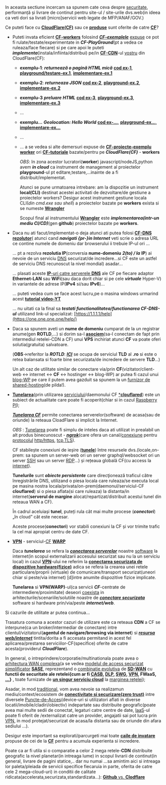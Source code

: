 In aceasta sectiune incercam sa spunem cate ceva despre [securitate](https://staff.fmi.uvt.ro/~stelian.mihalas/cri_sin/cursuri/crisin.pdf), performanță și livrare de continut pentru site-ul / site-urile  dvs.web(in ideea ca veti dori sa livrati [micro]servicii web legate de MFP/ANAF/GOV.)

Ce puteti face cu [**CloudFlare(CF)**](https://en.wikipedia.org/wiki/Cloudflare) sau ce [**produse**](https://developers.cloudflare.com/products/) sunt oferite de catre [**CF**](https://cloudforest.ro/dns-cloudflare/)?

- Puteti invata eficient [**CF-workers**](https://developers.cloudflare.com/workers/examples/) folosind [***CF-exemplele***](https://developers.cloudflare.com/workers/examples/) [expuse](https://github.com/cloudflare/cloudflare-docs/tree/production/content/workers/examples) ce pot fi rulate/testate/experimentate in ***CF-PlayGround***(pt a vedea ce ruleaza/face fiecare) si pe care apoi le puteti ***implementa***(instala/infiinta/distribui) pe/in [**CF-CDN**](https://www.cloudflare.com/lp/ppc/cdn-x/?utm_source=google&utm_medium=cpc&utm_campaign=ao-fy-acq-emea_en_all-applications-ap-ge-prospecting-sch_g_generic_beta&utm_content=Beta_Generic_Applications-Performance_CDN&utm_term=cdn+website&campaignid=71700000112716319&adgroupid=58700008486000997&creativeid=662164916117&gad_source=1&gclid=CjwKCAjw5v2wBhBrEiwAXDDoJQ7O_nxuaANVBkEsCY1_LooJFhLDSXEOXoaHPT8JFAGu_EwE0ZGCmhoCM4QQAvD_BwE&gclsrc=aw.ds)-ul [vostru](https://dash.cloudflare.com/2d482e04c26cae6ff3ada060d87c965d/workers-and-pages) din CloudFlare(CF):

   - **exemplu-1**: ***returnează o pagină HTML mică*** [**cod ex-1**](https://developers.cloudflare.com/workers/examples/return-html/), [**playground/testare-ex.1**](https://workers.cloudflare.com/playground#LYVwNgLglgDghgJwgegGYHsHALQBM4RwDcABAEbogB2+CAngLzbPYDqApmQNJQQBimYACFKNRHQCiAGQBuuACoBVAAwBxAFYBlAIxCAIlICCrAFwsWHbrwFYR1WpNkKVGnfqOsAsACgAwuioIdkDsPSgAZxh0cN4oAJMSDCw8AmISKjhgdgYAIigadgAPADp1cJzSVCgwYMzsvIKSspyff0DgiGx5Ohh2BLgYGDAoAGMCOKpkdTgZOHCRhFgIAGpgdFxwdh8fIqikElx2VDhwCBIAb28SEjm6KhHE9ggRgAsACgR2AEcQdnCIACUFyu1xIIwC-xILwgwDAJAYJAABgAeACEegA8r55ABNAAKEihMLAAD5vABIcnIii4OhkynXZEvbQkgAS7DAYHQJFYmDAuGRyGZ9PJjJgJPkLwiJGAiAA1iAYCQAO5zEgAc2C7AQBHYuHIdBuJF8XJAuFQYEQ7B5mDl2uKgvFFKpyBpdMRRG8IOunwgIAQVHS7GVJAASn8olRwuw3tDYQAaYGg0EvdhwQ4IcIJS7J5M5cHtEIQHrsHIJHJBQooONgIivRDRiAMRTyPjYAAcOXj3tBAF9u8newDPdd+95e56fOZmJYePxBHYxPRpHIlGotLoDMZWgEgiEwpForF4olBClCKQMllcllCPhCBVEtVatecmQuWQWn5dx0uiX+oMwxjNAARTOEATbN45w5LK+QAPprBsNRlg0hxNOUvZTtOs7WAuogOCuzjrm4W6sMwPhAA), [**implementare-ex.1**](https://workers-playground-dawn-darkness-1140.ion-stefanache.workers.dev/)
   - **exemplu-2**: ***returneaza JSON*** [**cod ex-2**](https://developers.cloudflare.com/workers/examples/return-json/), [**playground-ex.2**](https://workers.cloudflare.com/playground#LYVwNgLglgDghgJwgegGYHsHALQBM4RwDcABAEbogB2+CAngLzbPYDqApmQNJQQBimYACFKNRHQCMAQVa4pABQCq7AFoAOVADcAKgAkAXkIBcLFh268BWEdVqSZcpao06DQgLAAoAMLoqEdn9sABEoAGcYdDDeKD8jEgwsPAJiEio4YHYGACIoGnYADwA6ACsw7NJUKDBAjKzc-OKy7K9ff0CIbG06GHZ4uBgYMCgAYwJYqmQSuE04MJGEWAgAamB0XHB2Ly9CyKQSXHZUOHAIEgBvTxISOboqEYT2CBGACwAKBHYARxB2MIgAJQXK7XEgjPz-A4pEgMYGg0EvdhgMDoeLZADumDAuGyABoQdcAL5ETwEkifCAgBBUEgAJT+kSoYXYpTCfje+EIAJJRPxxM8XlMzHMPH4ghsYno0lkCmU6i0ekMrT8ASCoQiURicQSgmShFI6UyOUyhE5cAqCWqtSN2TIKLILR8Ko6XR6fRug2GY2gfimbKo20852ywDgeQA+msNjVskYGocmuVCYKhSLLOLRHZpY45S5FUJmF4gA), [**implementare-ex.2**](https://workers-playground-weathered-fire-bd8d.ion-stefanache.workers.dev/)
   - **exemplu-3** ***preluare HTML*** [**cod ex-3**](https://developers.cloudflare.com/workers/examples/fetch-html/), [**playground-ex.3**](https://workers.cloudflare.com/playground#LYVwNgLglgDghgJwgegGYHsHALQBM4RwDcABAEbogB2+CAngLzbPYDqApmQNJQQBimYACFKNRHQCCATnQBJAMYAvADISwAUSEBlAO4AtaAC4WLDt14CsI6rUkyFKtZt0GoAWABQAYXRUI7P2wAESgAZxh0UN4oX0MSDCw8AmISKjhgdgYAIigadgAPADoAK1Cs0lQoMAD0zJy8otKszx8-AIhsABU6GHY4uBgYMCh5AhiqZGK4ADc4UPkEWAgAamB0XHB2T08CiKQSXHZUOHAIEgBvDxISOboqeXj2CHkACwAKBHYARxB2UIgAJQXK7XEjIABU4JBoPBJAASuwhnB5OwSAADT5rfxokg6XgvEgQF6ol6RM50Si4sIEiDoEihAK4EifH5-CChQnoaHXcHIbnyXz-ZnsLGohgkLIvCAQGChQzIZAFdJDdiFAXAcoebmfCAgBBUG46OC8R7Pd6Y9D+AA0wtZ-wBRBBAF8rR4nY7PCZmGYePxBNYxPRpHIlKoNNp9NAWr5-IEQuFItFYvFBElCKQ0hlshlCPhCOV4lUalmsmQwOgyM1vDH2l0en0boNhqNoL5JqFfNsPOcssBjVQAPprDbVLKGeqHRplJ2er0+iz+0S2YMOMPOSNQZieIA), [**implementare-ex.3**](https://workers-playground-orange-moon-c61e.ion-stefanache.workers.dev/)
   - ...
   - **exemplu...** ***Geolocation: Hello World*** [**cod ex-...**](https://developers.cloudflare.com/workers/examples/geolocation-hello-world/), [**playground-ex...**](https://workers.cloudflare.com/playground#LYVwNgLglgDghgJwgegGYHsHALQBM4RwDcABAEbogB2+CAngLzbPYDqApmQNJQQBimYACFKNRHVz446AKoBFAIIB3PlyqoASgE4AbAC4WLDt14CsI6rQlTZilWs26AsACgAwuioR2X7ABEoAGcYdEDeKE89EgwsPAJiEio4YHYGACIoGnYADwA6ACtAtNJUKDAfZNSMrLzCtNcPLx8IbAAVOhh2KLgYGDAoAGMCCKpkfLgANzhAgYRYCABqYHRccHZXVxyQpBJcdlQ4cAgSAG8XEhJpuioB6PYIAYALAAoEdgBHEHZAiABKU-OFxI5WOjwgwDAAH0Bp5vF4SAwSGlioCLiCSGCIZCfnRygjUUC0hRcHQTvBJJkAOZ6HTsYAlWHYA7AMp0KKBOBUQLYQLsOaoIgAXwxAEYTjCwJg9ABiVA6AAcACYRQLBSiCZioTCmvCFoi0gAeGAAPhIHklUTSJAWJDen2+EFyA1QTvQkutSINyBNKKBGPBWthzWt+qNpo81Ag9EtHrtXx+TpdMMj9A9hu9xt9QM10KDutDJrNvDZSNjH3jjudTuLaa9PqIGoDuZ1xz1nsLjWgVGaMZtcYdiddXkywZt6frjax2rhrYLpoAMsMICA9r3beWB1WwEuV+xaxmsxcc9PR3OSPPPJTeLu1-2E1vL9e9vuJ37j3nZ+3TQAFUKEMAeKupZ9hu94uiEPxwABKx7mOdaZg2b5Nie+ZfiQACy9wIOggFdMB672mBuQpFGOEwS+CGToGLYhmhGjsFekT4XelYum8jFUBRh7+lOH60Yahb0RxuG3qBrG5OxIy4VxiHZshfFtgJpqtFAKQAF6eHhVogYR4nQOpmkyS4BLopqCIkAABgaACEfgAPJuK0ACa34AKI8WAxoEhcBqPOwcC4F5fp+ga0AQOUpoAOLsG66BDNATEABLsGA7qsJgYC4CQXphRF3lAgaOIRSQAAkJw5kV7DCl6lVBcFXp+QFdUhcSdDNfVjwisa0WxfFIxRMlqXoCQ6UIJl1kNV1+U+SaTmUIk6BKBikx7nAAwDN8gQkBAw2UjFkp9Z4uzxJcFAgMcSh+W8JB0JQCAkCAvL3UEJATEE4RUJS0TYcAuTwdNpXlfJLaCvlXqtcaFkNgSbzLggnHdkt9HBJ4vLPJqAA0ALBRi-l7AggRRGcOMXGkKEtBAHTsGklreNkKCakQTyILyEAMDIrR8Ng8ppBj+WCnzfqCr8skCy4goNq4hjMMYPD8IIFhiPQkhwNI8jKKo6jaDoDQfv4QQQeETExDg+CEKQSQpOkJEBfExTRGUFRW0SkpkPU7h6+0nTdL0-SHaMhSeBsLgnGkwBwJkkLLKs5Q09Uey1EUgpS9LsumArohWCrat2Jrjg6MwrhAA), [**implementare-ex...**](https://workers-playground-cold-mud-b9d0.ion-stefanache.workers.dev/)
   - ...
   - ... a se vedea si alte demersuri expuse de [**CF-proiecte-exemplu worker**](https://workers.cloudflare.com/built-with/) ori [**CF-tutoriale**](https://developers.cloudflare.com/workers/tutorials/) bazate/pentru pe ***CloudFlare(CF)*** - **workers**

     *OBS*: In zona acestor lucratori(**worker**) javascript/nodeJS,python avem ***in cloud*** ca instrument de management al proiectelor **playground**-ul pt editare,testare,...inainte de a fi distribuit/implementat.

     Atunci se pune urmatoarea intrebare: am la dispozitie un instrument **local(CLI)** destinat acestei activitati de dezvoltare/de gestiune a proiectelor workers?
     Desigur acest instrument gestiune locala CLI(*din cmd.exe sau shell*) a proiectelor bazate pe **workers** exista si se numeste [**Wrangler**](https://developers.cloudflare.com/workers/wrangler/)

     Scopul final al instrumentului [**Wrangler**](https://developers.cloudflare.com/workers/wrangler/) este ***implementarea(intr-un mediu CI/CD)***(gen **github**) proiectelor bazate pe **workers**.

- Daca nu ati facut/implementat-o deja atunci ati putea folosi [**CF-DNS rezolutor**](https://developers.cloudflare.com/1.1.1.1/)( atunci cand ***navigati {pr-}in Internet*** veti scrie o adresa URL ce contine numele de domeniu dar browserului ii trebuie IP-ul ori ...

  ... pt a rezolva **rezolutia IP**(conversia **nume-domeniu** ***2(to) / la*** **IP**) ai nevoie de un serviciu [DNS](https://www.cloudflare.com/learning/dns/what-is-dns/) securizat/de incredere...si CF este un astfel de serviciu DNS recunoscut la nivel mondial) asadar...

  ... plasati aceste [**IP**-uri catre serverele **DNS**](https://developers.cloudflare.com/1.1.1.1/ip-addresses/) ale CF pe fiecare adaptor **Ethernet-LAN** sau **WiFi**(sau daca dorit chiar si pe cele ***virtuale*** Hyper-V) in variantele  de adrese IP(**IPv4** si/sau **IPv6**)...

  ... puteti vedea cum se face acest lucru,pe o masina windows urmarind acest [**tutorial video-YT**](https://www.youtube.com/watch?v=P2Ic1dICIPM&ab_channel=TechMeSpot)

  ... nu uitati ca la final sa ***testati functionalitatea/functionarea CF-DNS-ul*** utilizand link-ul specializat: [https://1.1.1.1/help](https://one.one.one.one/help/)


- Daca sa spunem aveti un **nume de domeniu** cumparat de la un registrar anume(gen **ROTLD**,...) si dorim sa-l [**asociem**](https://cloudforest.ro/dns-cloudflare/)(sa-l conectam de fapt prin intermediul retelei-CDN a CF) unui **VPS** inchiriat atunci **CF** va poate oferi solutia(gratuita) salvatoare.

  (**OBS**->referitor la ***ROTLD***: [***ICI***](https://www.rotld.ro/home/) se ocupa de serviciul **TLD** al **.ro** si este o retea balansata si foarte bine securizata/de incredere de servere **TLD**...)

  Un alt caz de utilitate similar de conectare via/prin **CF**(vizitator/client-web <-> internet <-> **CF** <-> hostinger <-> blog-WP) ar putea fi cazul unui [blog-WP](https://ro.blogpascher.com/WordPress-Tutorial/cum-s%C4%83-l-CDN-Cloudflare-pentru-ta-blog-WordPress-configurare) pe care il putem avea gazduit sa spunem la un [furnizor de shared-hosting](https://www.hostgator.com/help/article/cloudflare-cdn-overview)(de pilda!).

- [**Tunelarea**](https://developers.cloudflare.com/cloudflare-one/connections/connect-networks/configure-tunnels/local-management/as-a-service/windows/)(prin utilizarea [serviciului](https://developers.cloudflare.com/cloudflare-one/connections/connect-networks/configure-tunnels/local-management/as-a-service/windows/)/daemonului CF [***clouflared**](https://developers.cloudflare.com/cloudflare-one/connections/connect-networks/)) este un subiect de actualitate care poate fi acoperit(chiar si in cazul [Raspberry PI](https://omar2cloud.github.io/cloudflare/cloudflared/cloudflare/));

  [***Tunelarea CF***](https://www.makeuseof.com/use-cloudflare-tunnel-expose-local-servers-internet/) permite conectarea serverelor(software) de acasa(sau de oriunde) la reteaua CloadFlare si implicit la Internet.
  
  *OBS* : [Tunelarea](https://www.pubnub.com/guides/what-is-ngrok/) poate fi simplu de inteles daca ati utilizat in prealabil un alt produs binecunoscut - [***ngrok***](https://gizemcifguvercin.medium.com/ngrok-put-localhost-on-the-internet-ed31fabf27dd)(care ofera un canal/[conexiune](https://ngrok.com/docs/) pentru [protocolul](https://en.wikipedia.org/wiki/Tunneling_protocol) [http/https](https://ngrok.com/docs/http/), [tcp](https://ngrok.com/docs/tcp/),[TLS](https://ngrok.com/docs/tls/)).
           
  CF stabilește conexiuni de ieșire ([**tunele**](https://developers.cloudflare.com/assets/handshake_hufad68abf6107ffc2ef859ebe1b42b6e2_299675_1768x1102_resize_q75_box-3f75968f.jpg)) între resursele dvs.(locale,on-prem:   sa spunem un server-web ori un server graphql/websocket ori un server [SSH](https://developers.cloudflare.com/cloudflare-one/connections/connect-networks/use-cases/ssh/) sau un server [RDP](https://developers.cloudflare.com/cloudflare-one/connections/connect-networks/use-cases/rdp/)...) și rețeaua globală CF(cu access la [internet](https://developers.cloudflare.com/reference-architecture/architectures/sase/)).

  **Tunelurile** sunt ***obiecte persistente*** care direcţionează traficul către înregistrările DNS, utilizand o piesa locala care ruleaza/se executa local pe masina nostra locala/privata/on-prem(daemonul/serviciul-CF **clouflared**) si o piesa aflata(si care ruleaza) la distanta/in internet(**serverul de margine** alocat/repartizat/distribuit acestui tunel din reteaua WAN a  CF). 

  În cadrul aceluiași **tunel**, puteți rula cât mai multe procese (***conectori***) „în cloud” cât este necesar. 

  Aceste procese(**conectori**) vor stabili conexiuni la CF și vor trimite trafic la cel mai apropiat centru de date CF.

- [**VPN**](https://developers.cloudflare.com/cloudflare-one/connections/connect-devices/warp/) - serviciul-[CF](https://one.one.one.one/) [**WARP**](https://developers.cloudflare.com/cloudflare-one/connections/connect-devices/warp/download-warp/)

   Daca ***tunelarea*** se refera la [***conectarea serverelor***](https://simplyexplained.com/uploads/2021-10-20-securely-access-home-network-with-Cloudflare-Tunnel-and-WARP/cloudflare-setup.svg) noastre [software](https://www.youtube.com/watch?v=YbT1BkKpeDw&ab_channel=LogicwithMJ) la internet(in scopul externalizarii accesului securizat sau nu la un serviciu local) in cazul [**VPN**](https://simple.wikipedia.org/wiki/Virtual_private_network)-ului ne referim la [**conectarea securizata de dispozitive hardware(fizice)**](https://simplyexplained.com/uploads/2021-10-20-securely-access-home-network-with-Cloudflare-Tunnel-and-WARP/cloudflare-setup.svg) adica se refera la crearea unei retele particulare/proprii (virtuale) de comunicare/transport securizat(uneori chiar si peste/via internet) [d]intre anumite dispozitive fizice implicate. 


  **Tunelarea** si **VPN(WARP)**-ul(ca servicii ***CF***-centrate de intermediere/proximitate) deseori [coexista](https://simplyexplained.com/uploads/2021-10-20-securely-access-home-network-with-Cloudflare-Tunnel-and-WARP/cloudflare-setup.svg) in arhitecturile/scenariile/solutiile noastre de [***conectare securizata***](https://simplyexplained.com/blog/securely-access-home-network-with-Cloudflare-Tunnel-and-WARP/) software si hardware prin/via/peste ***internet/web***.
  
Si cazurile de utilitate ar putea continua...

Trasatura comuna a acestor cazuri de utilizare este ca reteaua **CDN** a CF se interpune(ca un broker/intermediar de conectare) intre clientul/vizitatorul(**agentul de navigare/browsing via internet**) si [***resursa web/internet***](https://medium.com/@wiredbyteit/setting-up-your-website-on-cloudflare-step-by-step-tutorial-897816c9a281) tintita/dorita a fi accesata permitand in acest fel aplicarea/prestarea serviciilor-CF(specifice) oferite de catre acesta(providerul ***CloudFlare***).

  
In general, o intreprindere/corporatie/multinationala poate avea o [arhitectura WAN complexa](https://developers.cloudflare.com/assets/cf1-ref-arch-1-e06c22ed.svg)(a se vedea [modelul de access securizat](https://blogs.vmware.com/sase/2021/12/15/what-is-sase/) [simplificator](https://en.wikipedia.org/wiki/Secure_access_service_edge) [**SASE**](https://developers.cloudflare.com/assets/cf1-ref-arch-1-e06c22ed.svg), reprezentand o [combinatie evolutiva](https://www.checkpoint.com/cyber-hub/network-security/what-is-secure-web-gateway/secure-web-gateway-swg-vs-casb/) de [**SD-WAN**](https://blog.cloudflare.com/how-to-connect-your-offices-to-cloudflare-using-sd-wan) cu **functii de securitate ale retelei{cum ar fi [CASB](https://www.cloudflare.com/learning/access-management/what-is-a-casb/), [DLP](https://blog-cloudflare-com.webpkgcache.com/doc/-/s/blog.cloudflare.com/casb-dlp), [SWG](https://cf-assets.www.cloudflare.com/slt3lc6tev37/KsZKn2TJN1wboqzbUeVS0/655f2f026eea7ad7a4e3cbb77aa979ed/Secure_Web_Gateway__Cloudflare_Gateway__-_Product_Overview.pdf), [VPN](https://cf-assets.www.cloudflare.com/slt3lc6tev37/6zdZWTjDukemlpiZJ3CZbF/770905eec5bb9f12c8768aa2c7ebf532/Cloudflare_Whitepaper__Reference_Architecture_for_Internet-Native_Transformation.pdf), FWaaS, [...](https://go.catonetworks.com/rs/245-RJK-441/images/Cato-2022-Futuriom-SASE-Ecosystem.pdf)}** , toate furnizate de [**un singur serviciu cloud**](https://en.wikipedia.org/wiki/Secure_access_service_edge) la [marginea rețelei](https://www.cloudflare.com/learning/access-management/security-service-edge-sse/));

Asadar, in mod [traditional](https://developers.cloudflare.com/assets/cf1-ref-arch-1-e06c22ed.svg), vom avea nevoie sa realizamun mediu/context/ecosistem de [**conectivitate si securizare(zero trust)**](https://cf-assets.www.cloudflare.com/slt3lc6tev37/17RhepZZwxiD452Hs0gKFk/5324e2c81dcdef79c74efea2c60812ac/Network_Plus_Zero_Trust_Diagram_-_No_CF_Logo_smaller.png) intre diversele [Puncte-de-Acces](https://www.cloudflare.com/learning/access-management/what-is-sase/)(device-uri si utilizatori aflati in diverse locatii/imobile/cladiri/obiectiv) indepartate sau distribuite geografic(poate avea mai multe sedii de conectat, legaturi catre centre de date, [IaaS](https://www.bmc.com/blogs/saas-vs-paas-vs-iaas-whats-the-difference-and-how-to-choose/)-ul poate fi oferit de /externalizat catre un provider, angajatii sai pot lucra prin [VPN](https://www.hostinger.com/tutorials/what-is-vpn), in mod protejat/securizat de acasa/la distanta sau de oriunde din afara sediului ...).

  
Desigur este important sa explorati/parcurgeti mai toate [**caile de invatare**](https://developers.cloudflare.com/learning-paths/) propuse de cei de la [**CF**](https://root.md/blog/tutorial-cloudflare/) pentru a acumula experienta si incredere.

Poate ca ar fi utila si o comparatie a celor 2 mega retele-**CDN** distribuite geografic la nivel planetar(in intreaga lume) in scopul livrarii de continut(in general, livrare de pagini statice,.. dar nu numai ...sa amintim aici si intreaga lor paleta/pleiada  de servicii specifice fiecaruia in parte,  oferita de catre cele 2 mega-cloud-uri)  in conditii de calitate ridicata(accelerata,securizata,standardizata...): [**Github** vs. **Clodflare**](https://bejamas.io/compare/cloudflare-pages-vs-github-pages/)

  
